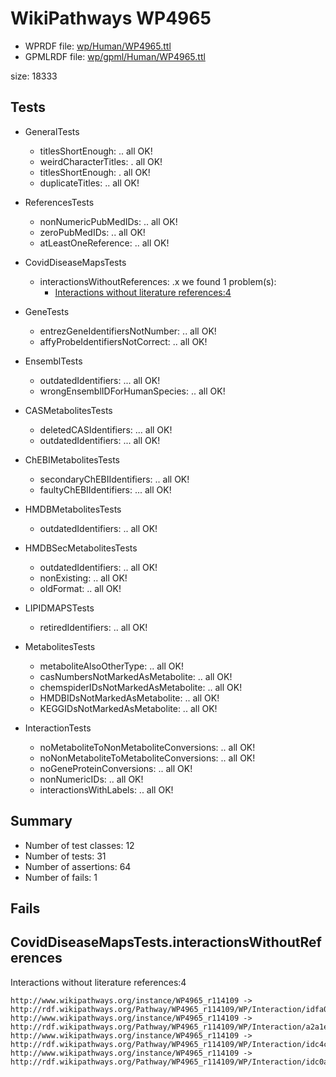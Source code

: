 # WikiPathways WP4965

* WPRDF file: [wp/Human/WP4965.ttl](../wp/Human/WP4965.ttl)
* GPMLRDF file: [wp/gpml/Human/WP4965.ttl](../wp/gpml/Human/WP4965.ttl)

size: 18333
## Tests

* GeneralTests
    * titlesShortEnough: .. all OK!
    * weirdCharacterTitles: . all OK!
    * titlesShortEnough: . all OK!
    * duplicateTitles: .. all OK!

* ReferencesTests
    * nonNumericPubMedIDs: .. all OK!
    * zeroPubMedIDs: .. all OK!
    * atLeastOneReference: .. all OK!

* CovidDiseaseMapsTests
    * interactionsWithoutReferences: .x we found 1 problem(s):
        * [Interactions without literature references:4](#aee88f56)

* GeneTests
    * entrezGeneIdentifiersNotNumber: .. all OK!
    * affyProbeIdentifiersNotCorrect: .. all OK!

* EnsemblTests
    * outdatedIdentifiers: ... all OK!
    * wrongEnsemblIDForHumanSpecies: .. all OK!

* CASMetabolitesTests
    * deletedCASIdentifiers: ... all OK!
    * outdatedIdentifiers: ... all OK!

* ChEBIMetabolitesTests
    * secondaryChEBIIdentifiers: .. all OK!
    * faultyChEBIIdentifiers: ... all OK!

* HMDBMetabolitesTests
    * outdatedIdentifiers: .. all OK!

* HMDBSecMetabolitesTests
    * outdatedIdentifiers: .. all OK!
    * nonExisting: .. all OK!
    * oldFormat: .. all OK!

* LIPIDMAPSTests
    * retiredIdentifiers: .. all OK!

* MetabolitesTests
    * metaboliteAlsoOtherType: .. all OK!
    * casNumbersNotMarkedAsMetabolite: .. all OK!
    * chemspiderIDsNotMarkedAsMetabolite: .. all OK!
    * HMDBIDsNotMarkedAsMetabolite: .. all OK!
    * KEGGIDsNotMarkedAsMetabolite: .. all OK!

* InteractionTests
    * noMetaboliteToNonMetaboliteConversions: .. all OK!
    * noNonMetaboliteToMetaboliteConversions: .. all OK!
    * noGeneProteinConversions: .. all OK!
    * nonNumericIDs: .. all OK!
    * interactionsWithLabels: .. all OK!

## Summary

* Number of test classes: 12
* Number of tests: 31
* Number of assertions: 64
* Number of fails: 1

## Fails

<a name="aee88f56" />

## CovidDiseaseMapsTests.interactionsWithoutReferences

Interactions without literature references:4
```
http://www.wikipathways.org/instance/WP4965_r114109 -> http://rdf.wikipathways.org/Pathway/WP4965_r114109/WP/Interaction/idfa0e6009
http://www.wikipathways.org/instance/WP4965_r114109 -> http://rdf.wikipathways.org/Pathway/WP4965_r114109/WP/Interaction/a2a1e
http://www.wikipathways.org/instance/WP4965_r114109 -> http://rdf.wikipathways.org/Pathway/WP4965_r114109/WP/Interaction/idc4c8fdab
http://www.wikipathways.org/instance/WP4965_r114109 -> http://rdf.wikipathways.org/Pathway/WP4965_r114109/WP/Interaction/idc0a82d8

```
